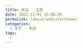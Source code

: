 ```yaml
---
title: 本站 - 主题
date: 2021-11-01 12:50:36
permalink: /about/website/theme/
categories:
  - 关于 - 本站
tags: 
  - 
---
```


